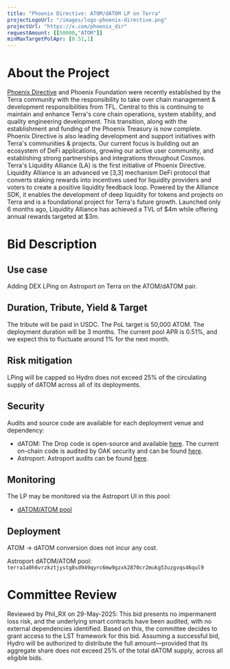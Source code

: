 ```yaml
---
title: "Phoenix Directive: ATOM/dATOM LP on Terra"
projectLogoUrl: "/images/logo-phoenix-directive.png"
projectUrl: "https://x.com/phoenix_dir"
requestAmount: [[50000,"ATOM"]]
minMaxTargetPolApr: [0.51,1]
---
```


# About the Project

[Phoenix Directive](https://x.com/phoenix_dir/) and Phoenix Foundation were recently established by the Terra community with the responsibility to take over chain management & development responsibilities from TFL. Central to this is continuing to maintain and enhance Terra's core chain operations, system stability, and quality engineering development. This transition, along with the establishment and funding of the Phoenix Treasury is now complete. Phoenix Directive is also leading development and support initiatives with Terra's communities & projects. Our current focus is  building out an ecosystem of DeFi applications, growing our active user community, and establishing strong partnerships and integrations throughout Cosmos.
Terra's Liquidity Alliance (LA) is the first initiative of Phoenix Directive. Liquidity Alliance is an advanced ve [3,3] mechanism DeFi protocol that converts staking rewards into incentives used for liquidity providers and voters to create a positive liquidity feedback loop. Powered by the Alliance SDK, it enables the development of deep liquidity for tokens and projects on Terra and is a foundational project for Terra's future growth. Launched only 6 months ago, Liquidity Alliance has achieved a TVL of $4m while offering annual rewards targeted at $3m.

# Bid Description

## Use case
Adding DEX LPing on Astroport on Terra on the ATOM/dATOM pair.

## Duration, Tribute, Yield & Target
The tribute will be paid in USDC. The PoL target is 50,000 ATOM. The deployment duration will be 3 months. The current pool APR is 0.51%, and we expect this to fluctuate around 1% for the next month.

## Risk mitigation
LPing will be capped so Hydro does not exceed 25% of the circulating supply of dATOM across all of its deployments.

## Security
Audits and source code are available for each deployment venue and dependency:
* dATOM: The Drop code is open-source and available [here](https://github.com/hadronlabs-org/drop-contracts). The current on-chain code is audited by OAK security and can be found [here](https://github.com/oak-security/audit-reports/tree/main/Drop).
* Astroport: Astroport audits can be found [here](https://docs.astroport.fi/docs/overview/security/audits).

## Monitoring
The LP may be monitored via the Astroport UI in this pool:
* [dATOM/ATOM pool](https://app.astroport.fi/pools/terra1a0h6vrzkztjystg8sd949qyrc6mw9gzxk2870cr2mukg53uzgvqs46qul9)

## Deployment
ATOM -> dATOM conversion does not incur any cost.

Astroport dATOM/ATOM pool:
`terra1a0h6vrzkztjystg8sd949qyrc6mw9gzxk2870cr2mukg53uzgvqs46qul9`

# Committee Review

Reviewed by Phil_RX on 29-May-2025: This bid presents no impermanent loss risk, and the underlying smart contracts have been audited, with no external dependencies identified. Based on this, the committee decides to grant access to the LST framework for this bid. Assuming a successful bid, Hydro will be authorized to distribute the full amount—provided that its aggregate share does not exceed 25% of the total dATOM supply, across all eligible bids.

